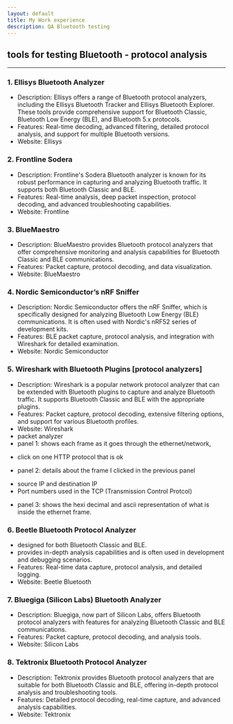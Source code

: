 ```yaml
---
layout: default
title: My Work experience
description: QA Bluetooth testing 
---
```


##  tools for testing Bluetooth - protocol analysis

---

### 1. Ellisys Bluetooth Analyzer
  * Description: Ellisys offers a range of Bluetooth protocol analyzers, including the Ellisys Bluetooth Tracker and Ellisys Bluetooth Explorer. These tools provide comprehensive support for Bluetooth Classic, Bluetooth Low Energy (BLE), and Bluetooth 5.x protocols.
  * Features: Real-time decoding, advanced filtering, detailed protocol analysis, and support for multiple Bluetooth versions.
  * Website: Ellisys

### 2. Frontline Sodera
  * Description: Frontline's Sodera Bluetooth analyzer is known for its robust performance in capturing and analyzing Bluetooth traffic. It supports both Bluetooth Classic and BLE.
  * Features: Real-time analysis, deep packet inspection, protocol decoding, and advanced troubleshooting capabilities.
  * Website: Frontline

### 3. BlueMaestro
  * Description: BlueMaestro provides Bluetooth protocol analyzers that offer comprehensive monitoring and analysis capabilities for Bluetooth Classic and BLE communications.
  * Features: Packet capture, protocol decoding, and data visualization.
  * Website: BlueMaestro

### 4. Nordic Semiconductor’s nRF Sniffer
  * Description: Nordic Semiconductor offers the nRF Sniffer, which is specifically designed for analyzing Bluetooth Low Energy (BLE) communications. It is often used with Nordic's nRF52 series of development kits.
  * Features: BLE packet capture, protocol analysis, and integration with Wireshark for detailed examination.
  * Website: Nordic Semiconductor

### 5. Wireshark with Bluetooth Plugins [protocol analyzers]
  * Description: Wireshark is a popular network protocol analyzer that can be extended with Bluetooth plugins to capture and analyze Bluetooth traffic. It supports Bluetooth Classic and BLE with the appropriate plugins.
  * Features: Packet capture, protocol decoding, extensive filtering options, and support for various Bluetooth profiles.
  * Website: Wireshark
  * packet analyzer
  * panel 1: shows each frame as it goes through the ethernet/network,
  - click on one HTTP protocol that is ok
  * panel 2: details about the frame I clicked in the previous panel
  - source IP and destination IP
  - Port numbers used in the TCP (Transmission Control Protcol)
  * panel 3: shows the hexi decimal and ascii representation of what is inside the ethernet frame.

### 6. Beetle Bluetooth Protocol Analyzer
  * designed for both Bluetooth Classic and BLE. 
  * provides in-depth analysis capabilities and is often used in development and debugging scenarios.
  * Features: Real-time data capture, protocol analysis, and detailed logging.
  * Website: Beetle Bluetooth

### 7. Bluegiga (Silicon Labs) Bluetooth Analyzer
  * Description: Bluegiga, now part of Silicon Labs, offers Bluetooth protocol analyzers with features for analyzing Bluetooth Classic and BLE communications.
  * Features: Packet capture, protocol decoding, and analysis tools.
  * Website: Silicon Labs

### 8. Tektronix Bluetooth Protocol Analyzer
  * Description: Tektronix provides Bluetooth protocol analyzers that are suitable for both Bluetooth Classic and BLE, offering in-depth protocol analysis and troubleshooting tools.
  * Features: Detailed protocol decoding, real-time capture, and advanced analysis capabilities.
  * Website: Tektronix



